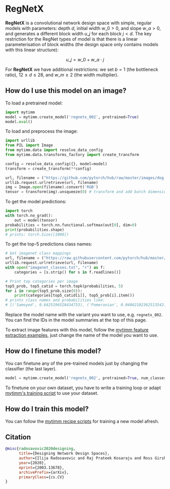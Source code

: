 # RegNetX

**RegNetX** is a convolutional network design space with simple, regular models with parameters: depth $d$, initial width $w\_{0} > 0$, and slope $w\_{a} > 0$, and generates a different block width $u\_{j}$ for each block $j < d$. The key restriction for the RegNet types of model is that there is a linear parameterisation of block widths (the design space only contains models with this linear structure):

$$ u\_{j} = w\_{0} + w\_{a}\cdot{j} $$

For **RegNetX** we have additional restrictions: we set $b = 1$ (the bottleneck ratio), $12 \leq d \leq 28$, and $w\_{m} \geq 2$ (the width multiplier).

## How do I use this model on an image?
To load a pretrained model:

```python
import mytimm
model = mytimm.create_model('regnetx_002', pretrained=True)
model.eval()
```

To load and preprocess the image:
```python 
import urllib
from PIL import Image
from mytimm.data import resolve_data_config
from mytimm.data.transforms_factory import create_transform

config = resolve_data_config({}, model=model)
transform = create_transform(**config)

url, filename = ("https://github.com/pytorch/hub/raw/master/images/dog.jpg", "dog.jpg")
urllib.request.urlretrieve(url, filename)
img = Image.open(filename).convert('RGB')
tensor = transform(img).unsqueeze(0) # transform and add batch dimension
```

To get the model predictions:
```python
import torch
with torch.no_grad():
    out = model(tensor)
probabilities = torch.nn.functional.softmax(out[0], dim=0)
print(probabilities.shape)
# prints: torch.Size([1000])
```

To get the top-5 predictions class names:
```python
# Get imagenet class mappings
url, filename = ("https://raw.githubusercontent.com/pytorch/hub/master/imagenet_classes.txt", "imagenet_classes.txt")
urllib.request.urlretrieve(url, filename) 
with open("imagenet_classes.txt", "r") as f:
    categories = [s.strip() for s in f.readlines()]

# Print top categories per image
top5_prob, top5_catid = torch.topk(probabilities, 5)
for i in range(top5_prob.size(0)):
    print(categories[top5_catid[i]], top5_prob[i].item())
# prints class names and probabilities like:
# [('Samoyed', 0.6425196528434753), ('Pomeranian', 0.04062102362513542), ('keeshond', 0.03186424449086189), ('white wolf', 0.01739676296710968), ('Eskimo dog', 0.011717947199940681)]
```

Replace the model name with the variant you want to use, e.g. `regnetx_002`. You can find the IDs in the model summaries at the top of this page.

To extract image features with this model, follow the [mytimm feature extraction examples](https://rwightman.github.io/pytorch-image-models/feature_extraction/), just change the name of the model you want to use.

## How do I finetune this model?
You can finetune any of the pre-trained models just by changing the classifier (the last layer).
```python
model = mytimm.create_model('regnetx_002', pretrained=True, num_classes=NUM_FINETUNE_CLASSES)
```
To finetune on your own dataset, you have to write a training loop or adapt [mytimm's training
script](https://github.com/rwightman/pytorch-image-models/blob/master/train.py) to use your dataset.

## How do I train this model?

You can follow the [mytimm recipe scripts](https://rwightman.github.io/pytorch-image-models/scripts/) for training a new model afresh.

## Citation

```BibTeX
@misc{radosavovic2020designing,
      title={Designing Network Design Spaces}, 
      author={Ilija Radosavovic and Raj Prateek Kosaraju and Ross Girshick and Kaiming He and Piotr Dollár},
      year={2020},
      eprint={2003.13678},
      archivePrefix={arXiv},
      primaryClass={cs.CV}
}
```

<!--
Type: model-index
Collections:
- Name: RegNetX
  Paper:
    Title: Designing Network Design Spaces
    URL: https://paperswithcode.com/paper/designing-network-design-spaces
Models:
- Name: regnetx_002
  In Collection: RegNetX
  Metadata:
    FLOPs: 255276032
    Parameters: 2680000
    File Size: 10862199
    Architecture:
    - 1x1 Convolution
    - Batch Normalization
    - Convolution
    - Dense Connections
    - Global Average Pooling
    - Grouped Convolution
    - ReLU
    Tasks:
    - Image Classification
    Training Techniques:
    - SGD with Momentum
    - Weight Decay
    Training Data:
    - ImageNet
    Training Resources: 8x NVIDIA V100 GPUs
    ID: regnetx_002
    Epochs: 100
    Crop Pct: '0.875'
    Momentum: 0.9
    Batch Size: 1024
    Image Size: '224'
    Weight Decay: 5.0e-05
    Interpolation: bicubic
  Code: https://github.com/rwightman/pytorch-image-models/blob/d8e69206be253892b2956341fea09fdebfaae4e3/mytimm/models/regnet.py#L337
  Weights: https://github.com/rwightman/pytorch-image-models/releases/download/v0.1-regnet/regnetx_002-e7e85e5c.pth
  Results:
  - Task: Image Classification
    Dataset: ImageNet
    Metrics:
      Top 1 Accuracy: 68.75%
      Top 5 Accuracy: 88.56%
- Name: regnetx_004
  In Collection: RegNetX
  Metadata:
    FLOPs: 510619136
    Parameters: 5160000
    File Size: 20841309
    Architecture:
    - 1x1 Convolution
    - Batch Normalization
    - Convolution
    - Dense Connections
    - Global Average Pooling
    - Grouped Convolution
    - ReLU
    Tasks:
    - Image Classification
    Training Techniques:
    - SGD with Momentum
    - Weight Decay
    Training Data:
    - ImageNet
    Training Resources: 8x NVIDIA V100 GPUs
    ID: regnetx_004
    Epochs: 100
    Crop Pct: '0.875'
    Momentum: 0.9
    Batch Size: 1024
    Image Size: '224'
    Weight Decay: 5.0e-05
    Interpolation: bicubic
  Code: https://github.com/rwightman/pytorch-image-models/blob/d8e69206be253892b2956341fea09fdebfaae4e3/mytimm/models/regnet.py#L343
  Weights: https://github.com/rwightman/pytorch-image-models/releases/download/v0.1-regnet/regnetx_004-7d0e9424.pth
  Results:
  - Task: Image Classification
    Dataset: ImageNet
    Metrics:
      Top 1 Accuracy: 72.39%
      Top 5 Accuracy: 90.82%
- Name: regnetx_006
  In Collection: RegNetX
  Metadata:
    FLOPs: 771659136
    Parameters: 6200000
    File Size: 24965172
    Architecture:
    - 1x1 Convolution
    - Batch Normalization
    - Convolution
    - Dense Connections
    - Global Average Pooling
    - Grouped Convolution
    - ReLU
    Tasks:
    - Image Classification
    Training Techniques:
    - SGD with Momentum
    - Weight Decay
    Training Data:
    - ImageNet
    Training Resources: 8x NVIDIA V100 GPUs
    ID: regnetx_006
    Epochs: 100
    Crop Pct: '0.875'
    Momentum: 0.9
    Batch Size: 1024
    Image Size: '224'
    Weight Decay: 5.0e-05
    Interpolation: bicubic
  Code: https://github.com/rwightman/pytorch-image-models/blob/d8e69206be253892b2956341fea09fdebfaae4e3/mytimm/models/regnet.py#L349
  Weights: https://github.com/rwightman/pytorch-image-models/releases/download/v0.1-regnet/regnetx_006-85ec1baa.pth
  Results:
  - Task: Image Classification
    Dataset: ImageNet
    Metrics:
      Top 1 Accuracy: 73.84%
      Top 5 Accuracy: 91.68%
- Name: regnetx_008
  In Collection: RegNetX
  Metadata:
    FLOPs: 1027038208
    Parameters: 7260000
    File Size: 29235944
    Architecture:
    - 1x1 Convolution
    - Batch Normalization
    - Convolution
    - Dense Connections
    - Global Average Pooling
    - Grouped Convolution
    - ReLU
    Tasks:
    - Image Classification
    Training Techniques:
    - SGD with Momentum
    - Weight Decay
    Training Data:
    - ImageNet
    Training Resources: 8x NVIDIA V100 GPUs
    ID: regnetx_008
    Epochs: 100
    Crop Pct: '0.875'
    Momentum: 0.9
    Batch Size: 1024
    Image Size: '224'
    Weight Decay: 5.0e-05
    Interpolation: bicubic
  Code: https://github.com/rwightman/pytorch-image-models/blob/d8e69206be253892b2956341fea09fdebfaae4e3/mytimm/models/regnet.py#L355
  Weights: https://github.com/rwightman/pytorch-image-models/releases/download/v0.1-regnet/regnetx_008-d8b470eb.pth
  Results:
  - Task: Image Classification
    Dataset: ImageNet
    Metrics:
      Top 1 Accuracy: 75.05%
      Top 5 Accuracy: 92.34%
- Name: regnetx_016
  In Collection: RegNetX
  Metadata:
    FLOPs: 2059337856
    Parameters: 9190000
    File Size: 36988158
    Architecture:
    - 1x1 Convolution
    - Batch Normalization
    - Convolution
    - Dense Connections
    - Global Average Pooling
    - Grouped Convolution
    - ReLU
    Tasks:
    - Image Classification
    Training Techniques:
    - SGD with Momentum
    - Weight Decay
    Training Data:
    - ImageNet
    Training Resources: 8x NVIDIA V100 GPUs
    ID: regnetx_016
    Epochs: 100
    Crop Pct: '0.875'
    Momentum: 0.9
    Batch Size: 1024
    Image Size: '224'
    Weight Decay: 5.0e-05
    Interpolation: bicubic
  Code: https://github.com/rwightman/pytorch-image-models/blob/d8e69206be253892b2956341fea09fdebfaae4e3/mytimm/models/regnet.py#L361
  Weights: https://github.com/rwightman/pytorch-image-models/releases/download/v0.1-regnet/regnetx_016-65ca972a.pth
  Results:
  - Task: Image Classification
    Dataset: ImageNet
    Metrics:
      Top 1 Accuracy: 76.95%
      Top 5 Accuracy: 93.43%
- Name: regnetx_032
  In Collection: RegNetX
  Metadata:
    FLOPs: 4082555904
    Parameters: 15300000
    File Size: 61509573
    Architecture:
    - 1x1 Convolution
    - Batch Normalization
    - Convolution
    - Dense Connections
    - Global Average Pooling
    - Grouped Convolution
    - ReLU
    Tasks:
    - Image Classification
    Training Techniques:
    - SGD with Momentum
    - Weight Decay
    Training Data:
    - ImageNet
    Training Resources: 8x NVIDIA V100 GPUs
    ID: regnetx_032
    Epochs: 100
    Crop Pct: '0.875'
    Momentum: 0.9
    Batch Size: 512
    Image Size: '224'
    Weight Decay: 5.0e-05
    Interpolation: bicubic
  Code: https://github.com/rwightman/pytorch-image-models/blob/d8e69206be253892b2956341fea09fdebfaae4e3/mytimm/models/regnet.py#L367
  Weights: https://github.com/rwightman/pytorch-image-models/releases/download/v0.1-regnet/regnetx_032-ed0c7f7e.pth
  Results:
  - Task: Image Classification
    Dataset: ImageNet
    Metrics:
      Top 1 Accuracy: 78.15%
      Top 5 Accuracy: 94.09%
- Name: regnetx_040
  In Collection: RegNetX
  Metadata:
    FLOPs: 5095167744
    Parameters: 22120000
    File Size: 88844824
    Architecture:
    - 1x1 Convolution
    - Batch Normalization
    - Convolution
    - Dense Connections
    - Global Average Pooling
    - Grouped Convolution
    - ReLU
    Tasks:
    - Image Classification
    Training Techniques:
    - SGD with Momentum
    - Weight Decay
    Training Data:
    - ImageNet
    Training Resources: 8x NVIDIA V100 GPUs
    ID: regnetx_040
    Epochs: 100
    Crop Pct: '0.875'
    Momentum: 0.9
    Batch Size: 512
    Image Size: '224'
    Weight Decay: 5.0e-05
    Interpolation: bicubic
  Code: https://github.com/rwightman/pytorch-image-models/blob/d8e69206be253892b2956341fea09fdebfaae4e3/mytimm/models/regnet.py#L373
  Weights: https://github.com/rwightman/pytorch-image-models/releases/download/v0.1-regnet/regnetx_040-73c2a654.pth
  Results:
  - Task: Image Classification
    Dataset: ImageNet
    Metrics:
      Top 1 Accuracy: 78.48%
      Top 5 Accuracy: 94.25%
- Name: regnetx_064
  In Collection: RegNetX
  Metadata:
    FLOPs: 8303405824
    Parameters: 26210000
    File Size: 105184854
    Architecture:
    - 1x1 Convolution
    - Batch Normalization
    - Convolution
    - Dense Connections
    - Global Average Pooling
    - Grouped Convolution
    - ReLU
    Tasks:
    - Image Classification
    Training Techniques:
    - SGD with Momentum
    - Weight Decay
    Training Data:
    - ImageNet
    Training Resources: 8x NVIDIA V100 GPUs
    ID: regnetx_064
    Epochs: 100
    Crop Pct: '0.875'
    Momentum: 0.9
    Batch Size: 512
    Image Size: '224'
    Weight Decay: 5.0e-05
    Interpolation: bicubic
  Code: https://github.com/rwightman/pytorch-image-models/blob/d8e69206be253892b2956341fea09fdebfaae4e3/mytimm/models/regnet.py#L379
  Weights: https://github.com/rwightman/pytorch-image-models/releases/download/v0.1-regnet/regnetx_064-29278baa.pth
  Results:
  - Task: Image Classification
    Dataset: ImageNet
    Metrics:
      Top 1 Accuracy: 79.06%
      Top 5 Accuracy: 94.47%
- Name: regnetx_080
  In Collection: RegNetX
  Metadata:
    FLOPs: 10276726784
    Parameters: 39570000
    File Size: 158720042
    Architecture:
    - 1x1 Convolution
    - Batch Normalization
    - Convolution
    - Dense Connections
    - Global Average Pooling
    - Grouped Convolution
    - ReLU
    Tasks:
    - Image Classification
    Training Techniques:
    - SGD with Momentum
    - Weight Decay
    Training Data:
    - ImageNet
    Training Resources: 8x NVIDIA V100 GPUs
    ID: regnetx_080
    Epochs: 100
    Crop Pct: '0.875'
    Momentum: 0.9
    Batch Size: 512
    Image Size: '224'
    Weight Decay: 5.0e-05
    Interpolation: bicubic
  Code: https://github.com/rwightman/pytorch-image-models/blob/d8e69206be253892b2956341fea09fdebfaae4e3/mytimm/models/regnet.py#L385
  Weights: https://github.com/rwightman/pytorch-image-models/releases/download/v0.1-regnet/regnetx_080-7c7fcab1.pth
  Results:
  - Task: Image Classification
    Dataset: ImageNet
    Metrics:
      Top 1 Accuracy: 79.21%
      Top 5 Accuracy: 94.55%
- Name: regnetx_120
  In Collection: RegNetX
  Metadata:
    FLOPs: 15536378368
    Parameters: 46110000
    File Size: 184866342
    Architecture:
    - 1x1 Convolution
    - Batch Normalization
    - Convolution
    - Dense Connections
    - Global Average Pooling
    - Grouped Convolution
    - ReLU
    Tasks:
    - Image Classification
    Training Techniques:
    - SGD with Momentum
    - Weight Decay
    Training Data:
    - ImageNet
    Training Resources: 8x NVIDIA V100 GPUs
    ID: regnetx_120
    Epochs: 100
    Crop Pct: '0.875'
    Momentum: 0.9
    Batch Size: 512
    Image Size: '224'
    Weight Decay: 5.0e-05
    Interpolation: bicubic
  Code: https://github.com/rwightman/pytorch-image-models/blob/d8e69206be253892b2956341fea09fdebfaae4e3/mytimm/models/regnet.py#L391
  Weights: https://github.com/rwightman/pytorch-image-models/releases/download/v0.1-regnet/regnetx_120-65d5521e.pth
  Results:
  - Task: Image Classification
    Dataset: ImageNet
    Metrics:
      Top 1 Accuracy: 79.61%
      Top 5 Accuracy: 94.73%
- Name: regnetx_160
  In Collection: RegNetX
  Metadata:
    FLOPs: 20491740672
    Parameters: 54280000
    File Size: 217623862
    Architecture:
    - 1x1 Convolution
    - Batch Normalization
    - Convolution
    - Dense Connections
    - Global Average Pooling
    - Grouped Convolution
    - ReLU
    Tasks:
    - Image Classification
    Training Techniques:
    - SGD with Momentum
    - Weight Decay
    Training Data:
    - ImageNet
    Training Resources: 8x NVIDIA V100 GPUs
    ID: regnetx_160
    Epochs: 100
    Crop Pct: '0.875'
    Momentum: 0.9
    Batch Size: 512
    Image Size: '224'
    Weight Decay: 5.0e-05
    Interpolation: bicubic
  Code: https://github.com/rwightman/pytorch-image-models/blob/d8e69206be253892b2956341fea09fdebfaae4e3/mytimm/models/regnet.py#L397
  Weights: https://github.com/rwightman/pytorch-image-models/releases/download/v0.1-regnet/regnetx_160-c98c4112.pth
  Results:
  - Task: Image Classification
    Dataset: ImageNet
    Metrics:
      Top 1 Accuracy: 79.84%
      Top 5 Accuracy: 94.82%
- Name: regnetx_320
  In Collection: RegNetX
  Metadata:
    FLOPs: 40798958592
    Parameters: 107810000
    File Size: 431962133
    Architecture:
    - 1x1 Convolution
    - Batch Normalization
    - Convolution
    - Dense Connections
    - Global Average Pooling
    - Grouped Convolution
    - ReLU
    Tasks:
    - Image Classification
    Training Techniques:
    - SGD with Momentum
    - Weight Decay
    Training Data:
    - ImageNet
    Training Resources: 8x NVIDIA V100 GPUs
    ID: regnetx_320
    Epochs: 100
    Crop Pct: '0.875'
    Momentum: 0.9
    Batch Size: 256
    Image Size: '224'
    Weight Decay: 5.0e-05
    Interpolation: bicubic
  Code: https://github.com/rwightman/pytorch-image-models/blob/d8e69206be253892b2956341fea09fdebfaae4e3/mytimm/models/regnet.py#L403
  Weights: https://github.com/rwightman/pytorch-image-models/releases/download/v0.1-regnet/regnetx_320-8ea38b93.pth
  Results:
  - Task: Image Classification
    Dataset: ImageNet
    Metrics:
      Top 1 Accuracy: 80.25%
      Top 5 Accuracy: 95.03%
-->